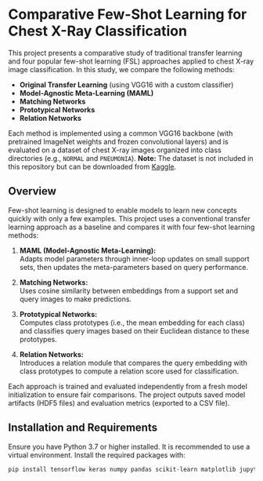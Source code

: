 # Comparative Few-Shot Learning for Chest X-Ray Classification

This project presents a comparative study of traditional transfer learning and four popular few-shot learning (FSL) approaches applied to chest X-ray image classification. In this study, we compare the following methods:

- **Original Transfer Learning** (using VGG16 with a custom classifier)
- **Model-Agnostic Meta-Learning (MAML)**
- **Matching Networks**
- **Prototypical Networks**
- **Relation Networks**

Each method is implemented using a common VGG16 backbone (with pretrained ImageNet weights and frozen convolutional layers) and is evaluated on a dataset of chest X-ray images organized into class directories (e.g., `NORMAL` and `PNEUMONIA`). **Note:** The dataset is not included in this repository but can be downloaded from [Kaggle](https://www.kaggle.com/paultimothymooney/chest-xray-pneumonia).

## Overview

Few-shot learning is designed to enable models to learn new concepts quickly with only a few examples. This project uses a conventional transfer learning approach as a baseline and compares it with four few-shot learning methods:

1. **MAML (Model-Agnostic Meta-Learning):**  
   Adapts model parameters through inner-loop updates on small support sets, then updates the meta-parameters based on query performance.

2. **Matching Networks:**  
   Uses cosine similarity between embeddings from a support set and query images to make predictions.

3. **Prototypical Networks:**  
   Computes class prototypes (i.e., the mean embedding for each class) and classifies query images based on their Euclidean distance to these prototypes.

4. **Relation Networks:**  
   Introduces a relation module that compares the query embedding with class prototypes to compute a relation score used for classification.

Each approach is trained and evaluated independently from a fresh model initialization to ensure fair comparisons. The project outputs saved model artifacts (HDF5 files) and evaluation metrics (exported to a CSV file).

## Installation and Requirements

Ensure you have Python 3.7 or higher installed. It is recommended to use a virtual environment. Install the required packages with:

```bash
pip install tensorflow keras numpy pandas scikit-learn matplotlib jupyter
